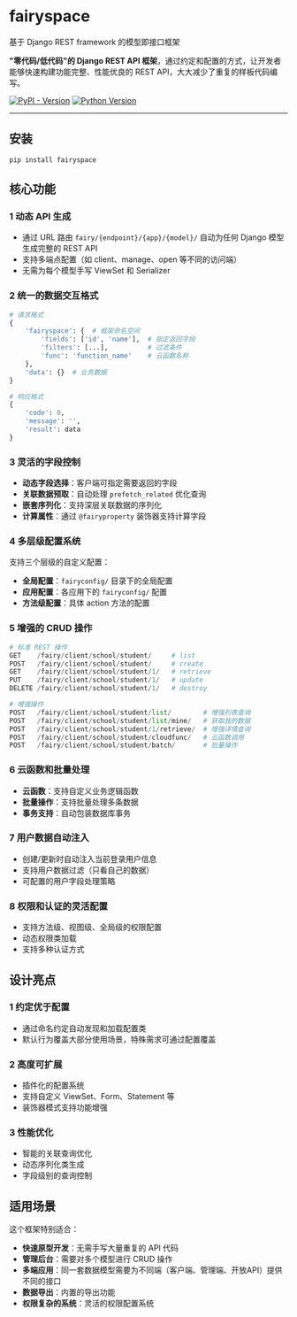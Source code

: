 # fairyspace

基于 Django REST framework 的模型即接口框架

**"零代码/低代码"的 Django REST API 框架**，通过约定和配置的方式，让开发者能够快速构建功能完整、性能优良的 REST API，大大减少了重复的样板代码编写。

[![PyPI - Version](https://img.shields.io/pypi/v/fairyapi.svg)](https://pypi.org/project/fairyspace)
[![Python Version](https://img.shields.io/badge/python-%3E%3D3.11-green)](https://pypi.org/project/fairyspace)

---

## 安装

```console
pip install fairyspace
```

## 核心功能

### 1 动态 API 生成
- 通过 URL 路由 `fairy/{endpoint}/{app}/{model}/` 自动为任何 Django 模型生成完整的 REST API
- 支持多端点配置（如 client、manage、open 等不同的访问端）
- 无需为每个模型手写 ViewSet 和 Serializer

### 2 统一的数据交互格式
```python
# 请求格式
{
    'fairyspace': {  # 框架命名空间
        'fields': ['id', 'name'],  # 指定返回字段
        'filters': [...],          # 过滤条件
        'func': 'function_name'    # 云函数名称
    },
    'data': {}  # 业务数据
}

# 响应格式
{
    'code': 0,
    'message': '',
    'result': data
}
```

### 3 灵活的字段控制

- **动态字段选择**：客户端可指定需要返回的字段
- **关联数据预取**：自动处理 `prefetch_related` 优化查询
- **嵌套序列化**：支持深层关联数据的序列化
- **计算属性**：通过 `@fairyproperty` 装饰器支持计算字段

### 4 多层级配置系统

支持三个层级的自定义配置：
- **全局配置**：`fairyconfig/` 目录下的全局配置
- **应用配置**：各应用下的 `fairyconfig/` 配置
- **方法级配置**：具体 action 方法的配置

### 5 增强的 CRUD 操作

```python
# 标准 REST 操作
GET    /fairy/client/school/student/     # list
POST   /fairy/client/school/student/     # create
GET    /fairy/client/school/student/1/   # retrieve
PUT    /fairy/client/school/student/1/   # update
DELETE /fairy/client/school/student/1/   # destroy

# 增强操作
POST   /fairy/client/school/student/list/        # 增强列表查询
POST   /fairy/client/school/student/list/mine/   # 获取我的数据
POST   /fairy/client/school/student/1/retrieve/  # 增强详情查询
POST   /fairy/client/school/student/cloudfunc/   # 云函数调用
POST   /fairy/client/school/student/batch/       # 批量操作
```

### 6 云函数和批量处理

- **云函数**：支持自定义业务逻辑函数
- **批量操作**：支持批量处理多条数据
- **事务支持**：自动包装数据库事务

### 7 用户数据自动注入

- 创建/更新时自动注入当前登录用户信息
- 支持用户数据过滤（只看自己的数据）
- 可配置的用户字段处理策略

### 8 权限和认证的灵活配置

- 支持方法级、视图级、全局级的权限配置
- 动态权限类加载
- 支持多种认证方式

## 设计亮点

### 1 约定优于配置
- 通过命名约定自动发现和加载配置类
- 默认行为覆盖大部分使用场景，特殊需求可通过配置覆盖

### 2 高度可扩展
- 插件化的配置系统
- 支持自定义 ViewSet、Form、Statement 等
- 装饰器模式支持功能增强

### 3 性能优化
- 智能的关联查询优化
- 动态序列化类生成
- 字段级别的查询控制

## 适用场景

这个框架特别适合：
- **快速原型开发**：无需手写大量重复的 API 代码
- **管理后台**：需要对多个模型进行 CRUD 操作
- **多端应用**：同一套数据模型需要为不同端（客户端、管理端、开放API）提供不同的接口
- **数据导出**：内置的导出功能
- **权限复杂的系统**：灵活的权限配置系统

